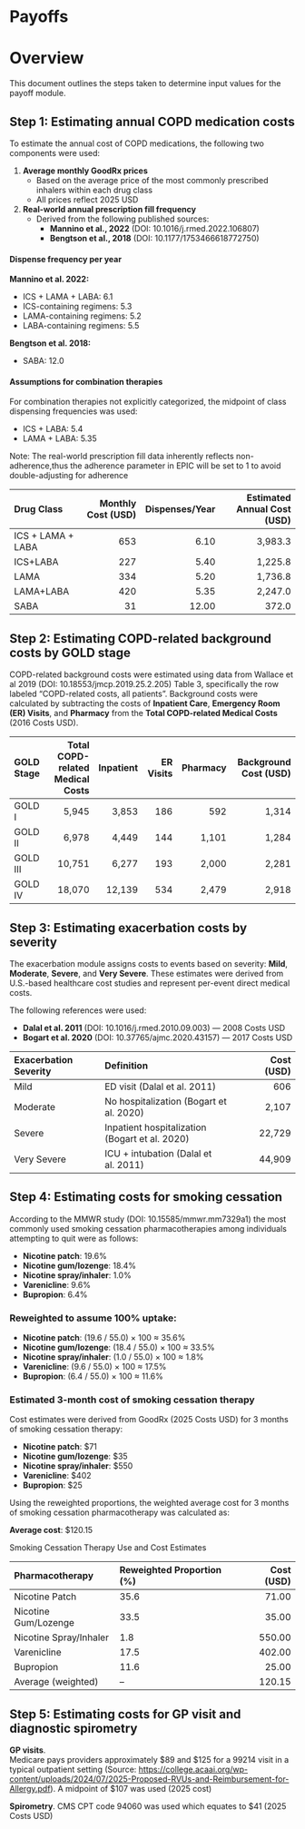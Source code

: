 Payoffs
================

# Overview

This document outlines the steps taken to determine input values for the
payoff module.

## Step 1: Estimating annual COPD medication costs

To estimate the annual cost of COPD medications, the following two
components were used:

1.  **Average monthly GoodRx prices**
    - Based on the average price of the most commonly prescribed
      inhalers within each drug class  
    - All prices reflect 2025 USD
2.  **Real-world annual prescription fill frequency**
    - Derived from the following published sources:
      - **Mannino et al., 2022** (DOI: 10.1016/j.rmed.2022.106807)
      - **Bengtson et al., 2018** (DOI: 10.1177/1753466618772750)

#### Dispense frequency per year

**Mannino et al. 2022:**

- ICS + LAMA + LABA: 6.1  
- ICS-containing regimens: 5.3  
- LAMA-containing regimens: 5.2  
- LABA-containing regimens: 5.5

**Bengtson et al. 2018:**

- SABA: 12.0

#### Assumptions for combination therapies

For combination therapies not explicitly categorized, the midpoint of
class dispensing frequencies was used:

- ICS + LABA: 5.4  
- LAMA + LABA: 5.35

Note: The real-world prescription fill data inherently reflects
non-adherence,thus the adherence parameter in EPIC will be set to 1 to
avoid double-adjusting for adherence

| Drug Class | Monthly Cost (USD) | Dispenses/Year | Estimated Annual Cost (USD) |
|:---|---:|---:|---:|
| ICS + LAMA + LABA | 653 | 6.10 | 3,983.3 |
| ICS+LABA | 227 | 5.40 | 1,225.8 |
| LAMA | 334 | 5.20 | 1,736.8 |
| LAMA+LABA | 420 | 5.35 | 2,247.0 |
| SABA | 31 | 12.00 | 372.0 |

## Step 2: Estimating COPD-related background costs by GOLD stage

COPD-related background costs were estimated using data from Wallace et
al 2019 (DOI: 10.18553/jmcp.2019.25.2.205) Table 3, specifically the row
labeled “COPD-related costs, all patients”. Background costs were
calculated by subtracting the costs of **Inpatient Care**, **Emergency
Room (ER) Visits**, and **Pharmacy** from the **Total COPD-related
Medical Costs** (2016 Costs USD).

| GOLD Stage | Total COPD-related Medical Costs | Inpatient | ER Visits | Pharmacy | Background Cost (USD) |
|:---|---:|---:|---:|---:|---:|
| GOLD I | 5,945 | 3,853 | 186 | 592 | 1,314 |
| GOLD II | 6,978 | 4,449 | 144 | 1,101 | 1,284 |
| GOLD III | 10,751 | 6,277 | 193 | 2,000 | 2,281 |
| GOLD IV | 18,070 | 12,139 | 534 | 2,479 | 2,918 |

## Step 3: Estimating exacerbation costs by severity

The exacerbation module assigns costs to events based on severity:
**Mild**, **Moderate**, **Severe**, and **Very Severe**. These estimates
were derived from U.S.-based healthcare cost studies and represent
per-event direct medical costs.

The following references were used:

- **Dalal et al. 2011** (DOI: 10.1016/j.rmed.2010.09.003) — 2008 Costs
  USD  
- **Bogart et al. 2020** (DOI: 10.37765/ajmc.2020.43157) — 2017 Costs
  USD

| Exacerbation Severity | Definition | Cost (USD) |
|:---|:---|---:|
| Mild | ED visit (Dalal et al. 2011) | 606 |
| Moderate | No hospitalization (Bogart et al. 2020) | 2,107 |
| Severe | Inpatient hospitalization (Bogart et al. 2020) | 22,729 |
| Very Severe | ICU + intubation (Dalal et al. 2011) | 44,909 |

## Step 4: Estimating costs for smoking cessation

According to the MMWR study (DOI: 10.15585/mmwr.mm7329a1) the most
commonly used smoking cessation pharmacotherapies among individuals
attempting to quit were as follows:

- **Nicotine patch**: 19.6%  
- **Nicotine gum/lozenge**: 18.4%  
- **Nicotine spray/inhaler**: 1.0%  
- **Varenicline**: 9.6%  
- **Bupropion**: 6.4%

### Reweighted to assume 100% uptake:

- **Nicotine patch**: (19.6 / 55.0) × 100 ≈ 35.6%  
- **Nicotine gum/lozenge**: (18.4 / 55.0) × 100 ≈ 33.5%  
- **Nicotine spray/inhaler**: (1.0 / 55.0) × 100 ≈ 1.8%  
- **Varenicline**: (9.6 / 55.0) × 100 ≈ 17.5%  
- **Bupropion**: (6.4 / 55.0) × 100 ≈ 11.6%

### Estimated 3-month cost of smoking cessation therapy

Cost estimates were derived from GoodRx (2025 Costs USD) for 3 months of
smoking cessation therapy:

- **Nicotine patch**: \$71  
- **Nicotine gum/lozenge**: \$35  
- **Nicotine spray/inhaler**: \$550  
- **Varenicline**: \$402  
- **Bupropion**: \$25

Using the reweighted proportions, the weighted average cost for 3 months
of smoking cessation pharmacotherapy was calculated as:

**Average cost**: \$120.15

Smoking Cessation Therapy Use and Cost Estimates

| Pharmacotherapy        | Reweighted Proportion (%) | Cost (USD) |
|:-----------------------|:--------------------------|-----------:|
| Nicotine Patch         | 35.6                      |      71.00 |
| Nicotine Gum/Lozenge   | 33.5                      |      35.00 |
| Nicotine Spray/Inhaler | 1.8                       |     550.00 |
| Varenicline            | 17.5                      |     402.00 |
| Bupropion              | 11.6                      |      25.00 |
| Average (weighted)     | –                         |     120.15 |

## Step 5: Estimating costs for GP visit and diagnostic spirometry

**GP visits**.  
Medicare pays providers approximately \$89 and \$125 for a 99214 visit
in a typical outpatient setting (Source:
<https://college.acaai.org/wp-content/uploads/2024/07/2025-Proposed-RVUs-and-Reimbursement-for-Allergy.pdf>).
A midpoint of \$107 was used (2025 cost)

**Spirometry**. CMS CPT code 94060 was used which equates to \$41 (2025
Costs USD)
